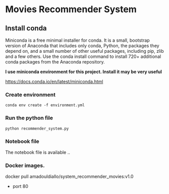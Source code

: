 # Movies Recommender System

## Install conda 
Miniconda is a free minimal installer for conda. It is a small, bootstrap version of Anaconda that includes only conda, Python, the packages they depend on, and a small number of other useful packages, including pip, zlib and a few others. 
Use the conda install command to install 720+ additional conda packages from the Anaconda repository.

**I use miniconda environment for this project. Install it may be very useful**

https://docs.conda.io/en/latest/miniconda.html

### Create environment ###

````console
conda env create -f environment.yml
````
### Run the python file ###
````console
python recommender_system.py
````

### Notebook file ###

The notebook file is available .. 

### Docker images.
docker pull amadouldiallo/system_recommender_movies:v1.0

* port 80

